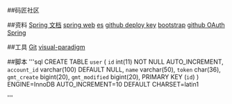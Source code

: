 ##码匠社区

##资料
[Spring 文档](http://spring.io/guides)
[spring web](https://spring.io/guides/gs/serving-web-content/)
[es](https://elasticsearch.cn/explore)
[github deploy key](https://developer.github.con/v3/guides/managing-deploy-keys/#deploy-keys)
[bootstrap](https://v3.bootcss.com/getting-started/)
[github OAuth](https://developer.github.com/apps/building-oauth-apps/creating-an-oauth-app/)
[Spring](https://docs.spring.io/spring-boot/docs/2.0.0RC1/reference/htmlsingle/#boot-features-embedded-database-support)


##工具
[Git](https://git-scm.com/download)
[visual-paradigm](https://www.visual-paradigm.com)

##脚本
'''sql
CREATE TABLE `user` (
  `id` int(11) NOT NULL AUTO_INCREMENT,
  `account_id` varchar(100) DEFAULT NULL,
  `name` varchar(50),
  `token` char(36),
  `gmt_create` bigint(20),
  `gmt_modified` bigint(20),
  PRIMARY KEY (`id`)
) ENGINE=InnoDB AUTO_INCREMENT=10 DEFAULT CHARSET=latin1


'''
